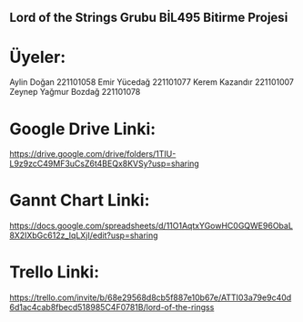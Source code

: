 ## Lord of the Strings Grubu BİL495 Bitirme Projesi

# Üyeler: 
Aylin Doğan 221101058
Emir Yücedağ 221101077
Kerem Kazandır 221101007
Zeynep Yağmur Bozdağ 221101078

# Google Drive Linki:
https://drive.google.com/drive/folders/1TIU-L9z9zcC49MF3uCsZ6t4BEQx8KVSy?usp=sharing

# Gannt Chart Linki:
https://docs.google.com/spreadsheets/d/11O1AqtxYGowHC0GQWE96ObaL8X2IXbGc612z_IqLXjI/edit?usp=sharing

# Trello Linki:
https://trello.com/invite/b/68e29568d8cb5f887e10b67e/ATTI03a79e9c40d6d1ac4cab8fbecd518985C4F0781B/lord-of-the-ringss

